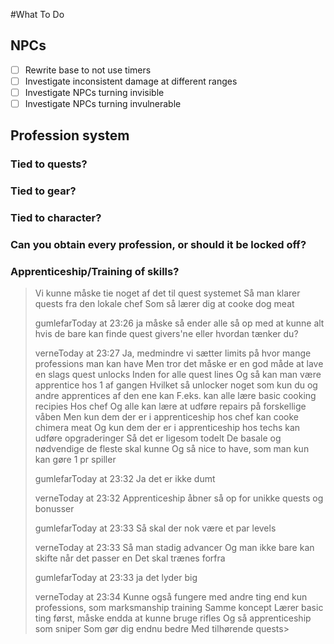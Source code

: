 #What To Do

## NPCs
- [ ] Rewrite base to not use timers
- [ ] Investigate inconsistent damage at different ranges
- [ ] Investigate NPCs turning invisible
- [ ] Investigate NPCs turning invulnerable

## Profession system
### Tied to quests?
### Tied to gear?
### Tied to character?
### Can you obtain every profession, or should it be locked off?
### Apprenticeship/Training of skills? 

>Vi kunne måske tie noget af det til quest systemet
>Så man klarer quests fra den lokale chef
>Som så lærer dig at cooke dog meat
> 
>gumlefarToday at 23:26
>ja måske
>så ender alle så op med at kunne alt
>hvis de bare kan finde quest givers'ne
>eller hvordan tænker du?
> 
>verneToday at 23:27
>Ja, medmindre vi sætter limits på hvor mange professions man kan have
>Men tror det måske er en god måde at lave en slags quest unlocks
>Inden for alle quest lines
>Og så kan man være apprentice hos 1 af gangen
>Hvilket så unlocker noget som kun du og andre apprentices af den ene kan
>F.eks. kan alle lære basic cooking recipies
>Hos chef
>Og alle kan lære at udføre repairs på forskellige våben
>Men kun dem der er i apprenticeship hos chef kan cooke chimera meat
>Og kun dem der er i apprenticeship hos techs kan udføre opgraderinger
>Så det er ligesom todelt
>De basale og nødvendige de fleste skal kunne
>Og så nice to have, som man kun kan gøre 1 pr spiller
> 
>gumlefarToday at 23:32
>Ja det er ikke dumt
> 
>verneToday at 23:32
>Apprenticeship åbner så op for unikke quests og bonusser
> 
>gumlefarToday at 23:33
>Så skal der nok være et par levels
> 
>verneToday at 23:33
>Så man stadig advancer
>Og man ikke bare kan skifte når det passer en
>Det skal trænes forfra
> 
>gumlefarToday at 23:33
>ja det lyder big
> 
>verneToday at 23:34
>Kunne også fungere med andre ting end kun professions, som marksmanship training
>Samme koncept
>Lærer basic ting først, måske endda at kunne bruge rifles
>Og så apprenticeship som sniper
>Som gør dig endnu bedre
>Med tilhørende quests>